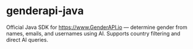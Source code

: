 # genderapi-java
Official Java SDK for https://www.GenderAPI.io — determine gender from names, emails, and usernames using AI. Supports country filtering and direct AI queries.
